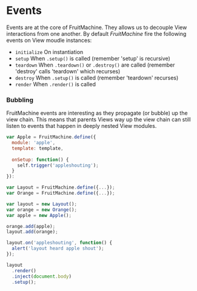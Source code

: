 # Events

Events are at the core of FruitMachine. They allows us to decouple View interactions from one another. By default *FruitMachine* fire the following events on View moudle instances:

- `initialize` On instantiation
- `setup` When `.setup()` is called (remember 'setup' is recursive)
- `teardown` When `.teardown()` or `.destroy()` are called (remember 'destroy' calls 'teardown' which recurses)
- `destroy` When `.setup()` is called (remember 'teardown' recurses)
- `render` When `.render()` is called

### Bubbling

FruitMachine events are interesting as they propagate (or bubble) up the view chain. This means that parents Views way up the view chain can still listen to events that happen in deeply nested View modules.

```js
var Apple = FruitMachine.define({
  module: 'apple',
  template: template,
  
  onSetup: function() {
    self.trigger('appleshouting');
  }
}):

var Layout = FruitMachine.define({...});
var Orange = FruitMachine.define({...});

var layout = new Layout();
var orange = new Orange();
var apple = new Apple();

orange.add(apple);
layout.add(orange);

layout.on('appleshouting', function() {
  alert('layout heard apple shout');
});

layout
  .render()
  .inject(document.body)
  .setup();
```

